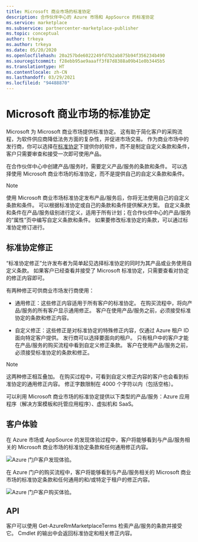 ```yaml
---
title: Microsoft 商业市场的标准协定
description: 合作伙伴中心的 Azure 市场和 AppSource 的标准协定
ms.service: marketplace
ms.subservice: partnercenter-marketplace-publisher
ms.topic: conceptual
author: trkeya
ms.author: trkeya
ms.date: 05/20/2020
ms.openlocfilehash: 20a257bde6022249fd7b2ab875b94f356234b490
ms.sourcegitcommit: f28ebb95ae9aaaff3f87d8388a09b41e0b3445b5
ms.translationtype: HT
ms.contentlocale: zh-CN
ms.lasthandoff: 03/29/2021
ms.locfileid: "94488870"
---
```

# <a name="standard-contract-for-microsoft-commercial-marketplace"></a>Microsoft 商业市场的标准协定

Microsoft 为 Microsoft 商业市场提供标准协定。 这有助于简化客户的采购流程，为软件供应商降低法务方面的复杂性，并促进市场交易。 作为商业市场中的发行商，你可以选择在[标准协定](https://go.microsoft.com/fwlink/?linkid=2041178)下提供你的软件，而不是制定自定义条款和条件，客户只需要审查和接受一次即可使用产品。

在合作伙伴中心中创建产品/服务时，需要定义产品/服务的条款和条件。 可以选择使用 Microsoft 商业市场的标准协定，而不是提供自己的自定义条款和条件。

>[!Note]
>使用 Microsoft 商业市场标准协定发布产品/服务后，你将无法使用自己的自定义条款和条件。 可以根据标准协定或自己的条款和条件提供解决方案。 自定义条款和条件在产品/服务级别进行定义，适用于所有计划；在合作伙伴中心的产品/服务的“属性”页中编写自定义条款和条件。 如果要修改标准协定的条款，可以通过标准协定修订进行。

## <a name="standard-contract-amendments"></a>标准协定修正

“标准协定修正”允许发布者为简单起见选择标准协定的同时为其产品或业务使用自定义条款。 如果客户已经查看并接受了 Microsoft 标准协定，只需要查看对协定的修正内容即可。

有两种修正可供商业市场发行商使用：

* 通用修正：这些修正内容适用于所有客户的标准协定。 在购买流程中，将向产品/服务的所有客户显示通用修正。 客户在使用产品/服务之前，必须接受标准协定的条款和修正内容。

* 自定义修正：这些修正是对标准协定的特殊修正内容，仅通过 Azure 租户 ID 面向特定客户提供。 发行商可以选择要面向的租户。 只有租户中的客户才能在产品/服务的购买流程中看到自定义修正条款。  客户在使用产品/服务之前，必须接受标准协定的条款和修正。

>[!Note]
>这两种修正相互叠加。 在购买过程中，可看到自定义修正内容的客户也会看到标准协定的通用修正内容。 修正字数限制在 4000 个字符以内（包括空格）。

可以利用 Microsoft 商业市场的标准协定提供以下类型的产品/服务：Azure 应用程序（解决方案模板和托管应用程序）、虚拟机和 SaaS。

## <a name="customer-experience"></a>客户体验

在 Azure 市场或 AppSource 的发现体验过程中，客户将能够看到与产品/服务相关的 Microsoft 商业市场的标准协定条款和任何通用修正内容。

![Azure 门户客户发现体验。](media/marketplace-publishers-guide/azure-discovery-process.png)

在 Azure 门户的购买流程中，客户将能够看到与产品/服务相关的 Microsoft 商业市场的标准协定条款和任何通用的和/或特定于租户的修正内容。

![Azure 门户客户购买体验。](media/marketplace-publishers-guide/azure-purchase-process.png)

## <a name="api"></a>API

客户可以使用 Get-AzureRmMarketplaceTerms 检索产品/服务的条款并接受它。 Cmdlet 的输出中会返回标准协定和相关修正内容。
